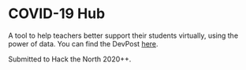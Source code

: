 # COVID-19 Hub
A tool to help teachers better support their students virtually, using the power of data. You can find the DevPost [here](https://devpost.com/software/edutracker).

Submitted to Hack the North 2020++.
